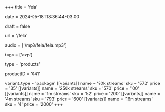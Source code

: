 +++
title = 'fela'

date = 2024-05-18T18:36:44+03:00

draft = false

url = '/fela'

audio = ['/mp3/fela/fela.mp3']

tags = ['exp']

type = 'products'

productID = '041'

variant_type = 'package'
[[variants]]
name = '50k streams'
sku = '572'
price = '35'
[[variants]]
name = '250k streams'
sku = '570'
price = '100'
[[variants]]
name = '1m streams'
sku = '52'
price = '200'
[[variants]]
name = '4m streams'
sku = '793'
price = '600'
[[variants]]
name = '16m streams'
sku = '4'
price = '2000'
+++
